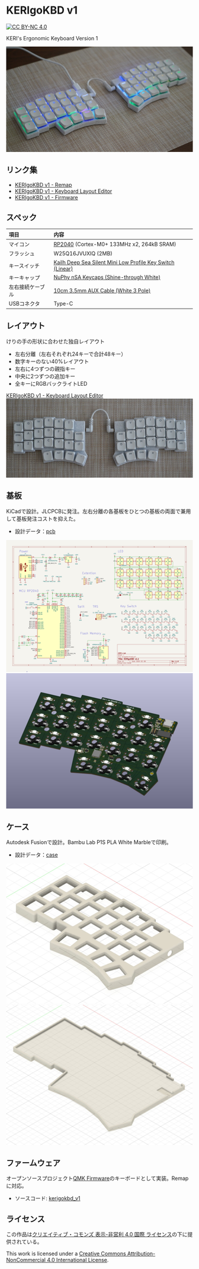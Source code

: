 # KERIgoKBD v1

[![CC BY-NC 4.0](https://licensebuttons.net/l/by-nc/4.0/88x31.png)](https://creativecommons.org/licenses/by-nc/4.0/deed.ja)

KERI's Ergonomic Keyboard Version 1

![KERIgoKBD v1](./images/kerigokbd_v1.jpg)

## リンク集

- [KERIgoKBD v1 - Remap](https://remap-keys.app/catalog/8pqWZfIyb0UqzhvSmsgh/keymap?id=7BYIomuRTYIakkXWYzAK)
- [KERIgoKBD v1 - Keyboard Layout Editor](https://www.keyboard-layout-editor.com/#/gists/ef55d575836d948b814d1c28ccc5c396)
- [KERIgoKBD v1 - Firmware](../../software/keyboards/kerigokbd/kerigokbd_v1/)

## スペック

| 項目             | 内容                                                                                                                |
| :--------------- | :------------------------------------------------------------------------------------------------------------------ |
| マイコン         | [RP2040](https://www.raspberrypi.com/products/rp2040/specifications/) (Cortex-M0+ 133MHz x2, 264kB SRAM)            |
| フラッシュ       | W25Q16JVUXIQ (2MB)                                                                                                  |
| キースイッチ     | [Kailh Deep Sea Silent Mini Low Profile Key Switch (Linear)](https://www.aliexpress.com/item/1005007364820059.html) |
| キーキャップ     | [NuPhy nSA Keycaps (Shine-through White)](https://www.aliexpress.com/item/1005006384968360.html)                    |
| 左右接続ケーブル | [10cm 3.5mm AUX Cable (White 3 Pole)](https://www.aliexpress.com/item/1005002484746676.html)                        |
| USBコネクタ      | Type-C                                                                                                              |

## レイアウト

けりの手の形状に合わせた独自レイアウト

- 左右分離（左右それぞれ24キーで合計48キー）
- 数字キーのない40%レイアウト
- 左右に4つずつの親指キー
- 中央に2つずつの追加キー
- 全キーにRGBバックライトLED

[KERIgoKBD v1 - Keyboard Layout Editor](https://www.keyboard-layout-editor.com/#/gists/ef55d575836d948b814d1c28ccc5c396)
![KERIgoKBD v1](./images/kerigokbd_v1_top.jpg)

## 基板

KiCadで設計。JLCPCBに発注。左右分離の各基板をひとつの基板の両面で兼用して基板発注コストを抑えた。

- 設計データ：[pcb](./pcb/)

![KERIgoKBD v1 Sketch](./pcb/kerigokbd.svg)
![KERIgoKBD v1 PCB](./images/kerigokbd_v1_pcb.jpg)

## ケース

Autodesk Fusionで設計。Bambu Lab P1S PLA White Marbleで印刷。

- 設計データ：[case](./case/)

![KERIgoKBD v1 Case Top](./images/kerigokbd_v1_case_top.jpg)
![KERIgoKBD v1 Case Bottom](./images/kerigokbd_v1_case_bottom.jpg)

## ファームウェア

オープンソースプロジェクト[QMK Firmware](https://docs.qmk.fm/)のキーボードとして実装。Remapに対応。

- ソースコード: [kerigokbd_v1](../../software/keyboards/kerigokbd/kerigokbd_v1/)

## ライセンス

この作品は[クリエイティブ・コモンズ 表示-非営利 4.0 国際 ライセンス](https://creativecommons.org/licenses/by-nc/4.0/deed.ja)の下に提供されている。

This work is licensed under a [Creative Commons Attribution-NonCommercial 4.0 International License](https://creativecommons.org/licenses/by-nc/4.0/).
